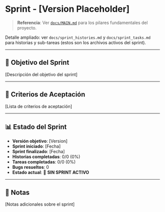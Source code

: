 ﻿# Sprint - [Version Placeholder]

> **Referencia**: Ver [`docs/MAIN.md`](MAIN.md) para los pilares fundamentales del proyecto.

Detalle ampliado: ver `docs/sprint_histories.md` y `docs/sprint_tasks.md` para historias y sub-tareas (estos son los archivos activos del sprint).

---

## 🎯 Objetivo del Sprint

[Descripción del objetivo del sprint]

---

## 🏁 Criterios de Aceptación

[Lista de criterios de aceptación]

---

## 📊 Estado del Sprint

- **Versión objetivo**: [Version]
- **Sprint iniciado**: [Fecha]
- **Sprint finalizado**: [Fecha]
- **Historias completadas**: 0/0 (0%)
- **Tareas completadas**: 0/0 (0%)
- **Bugs resueltos**: 0
- **Estado actual**: 🚀 **SIN SPRINT ACTIVO**

---

## 📝 Notas

[Notas adicionales sobre el sprint]